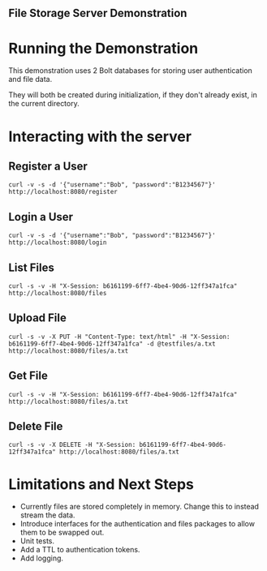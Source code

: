 ## File Storage Server Demonstration

Running the Demonstration
=========================

This demonstration uses 2 Bolt databases for storing user authentication and file data.

They will both be created during initialization, if they don't already exist, in the current directory.



Interacting with the server
===========================


Register a User
---------------

```
curl -v -s -d '{"username":"Bob", "password":"B1234567"}'  http://localhost:8080/register
```


Login a User
------------

```
curl -v -s -d '{"username":"Bob", "password":"B1234567"}'  http://localhost:8080/login
```



List Files
----------

```
curl -s -v -H "X-Session: b6161199-6ff7-4be4-90d6-12ff347a1fca" http://localhost:8080/files
```


Upload File
-----------

```
curl -s -v -X PUT -H "Content-Type: text/html" -H "X-Session: b6161199-6ff7-4be4-90d6-12ff347a1fca" -d @testfiles/a.txt http://localhost:8080/files/a.txt
```


Get File
--------

```
curl -s -v -H "X-Session: b6161199-6ff7-4be4-90d6-12ff347a1fca" http://localhost:8080/files/a.txt
```


Delete File
-----------

```
curl -s -v -X DELETE -H "X-Session: b6161199-6ff7-4be4-90d6-12ff347a1fca" http://localhost:8080/files/a.txt
```



Limitations and Next Steps
==========================

- Currently files are stored completely in memory. Change this to instead stream the data.
- Introduce interfaces for the authentication and files packages to allow them to be swapped out.
- Unit tests.
- Add a TTL to authentication tokens.
- Add logging.
